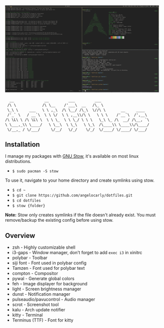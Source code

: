 ![screenshot](./.github/screenshot.png?raw=true)

      __              __         ___         ___                      
     /\ \            /\ \__    /'___\  __   /\_ \                     
     \_\ \     ___   \ \ ,_\  /\ \__/ /\_\  \//\ \       __     ____  
     /'_` \   / __`\  \ \ \/  \ \ ,__\\/\ \   \ \ \    /'__`\  /',__\ 
    /\ \L\ \ /\ \L\ \  \ \ \_  \ \ \_/ \ \ \   \_\ \_ /\  __/ /\__, `\
    \ \___,_\\ \____/   \ \__\  \ \_\   \ \_\  /\____\\ \____\\/\____/
     \/__,_ / \/___/     \/__/   \/_/    \/_/  \/____/ \/____/ \/___/ 
                                                                   

## Installation
I manage my packages with [GNU Stow](https://www.gnu.org/software/stow/), it's available on most linux distributions.
- `$ sudo pacman -S stow`

To use it, navigate to your home directory and create symlinks using stow.
- `$ cd ~`
- `$ git clone https://github.com/angelocarly/dotfiles.git`
- `$ cd dotfiles`
- `$ stow {folder}`

**Note:** Stow only creates symlinks if the file doesn't already exist. You must remove/backup the existing config before using stow.

## Overview
* zsh - Highly customizable shell
* i3-gaps - Window manager, don't forget to add `exec i3` in xinitrc
* polybar - Toolbar
* siji font - Font used in polybar config
* Tamzen - Font used for polybar text
* compton - Compositor
* pywal - Generate global colors
* feh - Image displayer for background
* light - Screen brightness manager
* dunst - Notification manager
* pulseaudio/pavucontrol - Audio manager
* scrot - Screenshot tool
* kalu - Arch update notifier
* kitty - Terminal
* Terminus (TTF) - Font for kitty
